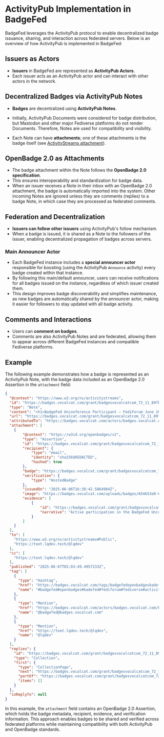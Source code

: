 # ActivityPub Implementation in BadgeFed

BadgeFed leverages the ActivityPub protocol to enable decentralized badge issuance, sharing, and interaction across federated servers. Below is an overview of how ActivityPub is implemented in BadgeFed:

## Issuers as Actors

- **Issuers** in BadgeFed are represented as **ActivityPub Actors**.
- Each issuer acts as an ActivityPub actor and can interact with other actors in the network.

## Decentralized Badges via ActivityPub Notes

- **Badges** are decentralized using **ActivityPub Notes**.

- Initially, ActivityPub Documents were considered for badge distribution, but Mastodon and other major Fediverse platforms do not render Documents. Therefore, Notes are used for compatibility and visibility.

- Each Note can have **attachments**; one of these attachments is the badge itself (see [ActivityStreams attachment](https://www.w3.org/TR/activitystreams-vocabulary/#dfn-attachment)).

## OpenBadge 2.0 as Attachments

- The badge attachment within the Note follows the **OpenBadge 2.0 specification**.
- This ensures interoperability and standardization for badge data.
- When an issuer receives a Note in their inbox with an OpenBadge 2.0 attachment, the badge is automatically imported into the system. Other incoming Notes are ignored unless they are comments (replies) to a badge Note, in which case they are processed as federated comments.

## Federation and Decentralization

- **Issuers can follow other issuers** using ActivityPub's follow mechanism.
- When a badge is issued, it is shared as a Note to the followers of the issuer, enabling decentralized propagation of badges across servers.

### Main Announcer Actor

- Each BadgeFed instance includes a **special announcer actor** responsible for boosting (using the ActivityPub `Announce` activity) every badge created within that instance.
- By following this main/default announcer, users can receive notifications for all badges issued on the instance, regardless of which issuer created them.
- This design improves badge discoverability and simplifies maintenance, as new badges are automatically shared by the announcer actor, making it easier for followers to stay updated with all badge activity.

## Comments and Interactions

- Users can **comment on badges**.
- Comments are also ActivityPub Notes and are federated, allowing them to appear across different BadgeFed instances and compatible Fediverse platforms.

## Example

The following example demonstrates how a badge is represented as an ActivityPub Note, with the badge data included as an OpenBadge 2.0 Assertion in the `attachment` field:

```json
{
  "@context": "https://www.w3.org/ns/activitystreams",
  "id": "https://badges.vocalcat.com/grant/badgesvocalcatcom_72_11_89fb419013f52130e83e223663906b6b",
  "type": "Note",
  "content": "<h1>BadgeFed Unconference Participant – FediForum June 2025</h1>\r\n        \r\n        <p>The verified Badge was issued to <a href=\"https://toot.lqdev.tech/@lqdev\" class=\"u-url mention\">@<span>lqdev</span></a></p>\r\n\r\n        <p><strong>This badge recognizes active participation in the BadgeFed Unconference session held during FediForum's June 2025 event. \n\nBadgeFed is an initiative dedicated to exploring and advancing decentralized digital credentials within the Fediverse. \n\nThis session brought together innovators, educators, enthusiasts, curious raccoons, and technologists to collaboratively shape the future of open badges and verifiable credentials in decentralized networks.</strong></p>\r\n\r\n        <p>Earning Criteria: To earn this badge, participants must have:\n\n* Attended the BadgeFed Unconference session at FediForum June 2025.\n* Actively engaging by asking questions, commenting, leading discussions, or engaging meaningfully in collaborative activities.\n* Demonstrated a commitment to advancing decentralized credentialing systems within the open social web.. <br />\r\n        \r\n        <i>Issued on: 06/06/2025 16:38:42</i><br />\r\n        <i>Accepted On: 06/06/2025 16:39:10</i>\r\n        </p>\r\n        \r\n        <p>Verify the Badge <a href='https://badges.vocalcat.com/grant/badgesvocalcatcom_72_11_89fb419013f52130e83e223663906b6b'>here</a>.</p>\r\n\r\n        <p> <a href =\"https://badges.vocalcat.com/tags/badgefedopenbadgesbadefedfediforumfediverseactivitypub\" class=\"mention hashtag\" rel=\"tag\">#<span>badgefed#openbadges#badefed#fediforum#fediverse#activitypub</span></a></p>\r\n        ",
  "url": "https://badges.vocalcat.com/grant/badgesvocalcatcom_72_11_89fb419013f52130e83e223663906b6b",
  "attributedTo": "https://badges.vocalcat.com/actors/badges.vocalcat.com/badgefed",
  "attachment": [
    {
        "@context": "https://w3id.org/openbadges/v2",
        "type": "Assertion",
        "id": "https://badges.vocalcat.com/grant/badgesvocalcatcom_72_11_89fb419013f52130e83e223663906b6b/assertion",
        "recipient": {
            "type": "email",
            "identity": "sha256$REDACTED",
            "hashed": true
        },
        "badge": "https://badges.vocalcat.com/grant/badgesvocalcatcom_72_11_89fb419013f52130e83e223663906b6b/badgeclass",
        "verification": {
            "type": "HostedBadge"
        },
        "issuedOn": "2025-06-06T16:38:42.5864904Z",
        "image": "https://badges.vocalcat.com/uploads/badges/654b53e0-6162-4b66-949d-17d3ddf2af77.png",
        "evidence": [
            {
                "id": "https://badges.vocalcat.com/grant/badgesvocalcatcom_72_11_89fb419013f52130e83e223663906b6b/evidence",
                "narrative": "Active participation in the BadgeFed Unconference session at FediForum June 2025, including asking questions, commenting, leading discussions, or engaging meaningfully in collaborative activities."
            }
        ]
    }
  ],
  "to": [
    "https://www.w3.org/ns/activitystreams#Public",
    "https://toot.lqdev.tech/@lqdev"
  ],
  "cc": [
    "https://toot.lqdev.tech/@lqdev"
  ],
  "published": "2025-06-07T03:03:49.4957233Z",
  "tag": [
    {
      "type": "Hashtag",
      "href": "https://badges.vocalcat.com/tags/badgefedopenbadgesbadefedfediforumfediverseactivitypub",
      "name": "#badgefed#openbadges#badefed#fediforum#fediverse#activitypub"
    },
    {
      "type": "Mention",
      "href": "https://badges.vocalcat.com/actors/badges.vocalcat.com/badgefed",
      "name": "@badgefed@badges.vocalcat.com"
    },
    {
      "type": "Mention",
      "href": "https://toot.lqdev.tech/@lqdev",
      "name": "@lqdev"
    }
  ],
  "replies": {
    "id": "https://badges.vocalcat.com/grant/badgesvocalcatcom_72_11_89fb419013f52130e83e223663906b6b/comments/",
    "type": "Collection",
    "first": {
      "type": "CollectionPage",
      "next": "https://badges.vocalcat.com/grant/badgesvocalcatcom_72_11_89fb419013f52130e83e223663906b6b/comments/?page=true",
      "partOf": "https://badges.vocalcat.com/grant/badgesvocalcatcom_72_11_89fb419013f52130e83e223663906b6b/comments/",
      "items": []
    }
  },
  "inReplyTo": null
}
```

In this example, the `attachment` field contains an OpenBadge 2.0 Assertion, which holds the badge metadata, recipient, evidence, and verification information. This approach enables badges to be shared and verified across federated platforms while maintaining compatibility with both ActivityPub and OpenBadge standards.